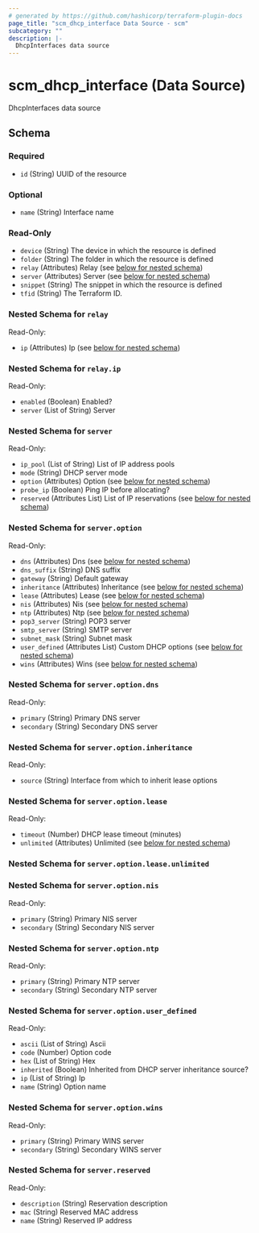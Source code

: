 ```yaml
---
# generated by https://github.com/hashicorp/terraform-plugin-docs
page_title: "scm_dhcp_interface Data Source - scm"
subcategory: ""
description: |-
  DhcpInterfaces data source
---
```


# scm_dhcp_interface (Data Source)

DhcpInterfaces data source



<!-- schema generated by tfplugindocs -->
## Schema

### Required

- `id` (String) UUID of the resource

### Optional

- `name` (String) Interface name

### Read-Only

- `device` (String) The device in which the resource is defined
- `folder` (String) The folder in which the resource is defined
- `relay` (Attributes) Relay (see [below for nested schema](#nestedatt--relay))
- `server` (Attributes) Server (see [below for nested schema](#nestedatt--server))
- `snippet` (String) The snippet in which the resource is defined
- `tfid` (String) The Terraform ID.

<a id="nestedatt--relay"></a>
### Nested Schema for `relay`

Read-Only:

- `ip` (Attributes) Ip (see [below for nested schema](#nestedatt--relay--ip))

<a id="nestedatt--relay--ip"></a>
### Nested Schema for `relay.ip`

Read-Only:

- `enabled` (Boolean) Enabled?
- `server` (List of String) Server



<a id="nestedatt--server"></a>
### Nested Schema for `server`

Read-Only:

- `ip_pool` (List of String) List of IP address pools
- `mode` (String) DHCP server mode
- `option` (Attributes) Option (see [below for nested schema](#nestedatt--server--option))
- `probe_ip` (Boolean) Ping IP before allocating?
- `reserved` (Attributes List) List of IP reservations (see [below for nested schema](#nestedatt--server--reserved))

<a id="nestedatt--server--option"></a>
### Nested Schema for `server.option`

Read-Only:

- `dns` (Attributes) Dns (see [below for nested schema](#nestedatt--server--option--dns))
- `dns_suffix` (String) DNS suffix
- `gateway` (String) Default gateway
- `inheritance` (Attributes) Inheritance (see [below for nested schema](#nestedatt--server--option--inheritance))
- `lease` (Attributes) Lease (see [below for nested schema](#nestedatt--server--option--lease))
- `nis` (Attributes) Nis (see [below for nested schema](#nestedatt--server--option--nis))
- `ntp` (Attributes) Ntp (see [below for nested schema](#nestedatt--server--option--ntp))
- `pop3_server` (String) POP3 server
- `smtp_server` (String) SMTP server
- `subnet_mask` (String) Subnet mask
- `user_defined` (Attributes List) Custom DHCP options (see [below for nested schema](#nestedatt--server--option--user_defined))
- `wins` (Attributes) Wins (see [below for nested schema](#nestedatt--server--option--wins))

<a id="nestedatt--server--option--dns"></a>
### Nested Schema for `server.option.dns`

Read-Only:

- `primary` (String) Primary DNS server
- `secondary` (String) Secondary DNS server


<a id="nestedatt--server--option--inheritance"></a>
### Nested Schema for `server.option.inheritance`

Read-Only:

- `source` (String) Interface from which to inherit lease options


<a id="nestedatt--server--option--lease"></a>
### Nested Schema for `server.option.lease`

Read-Only:

- `timeout` (Number) DHCP lease timeout (minutes)
- `unlimited` (Attributes) Unlimited (see [below for nested schema](#nestedatt--server--option--lease--unlimited))

<a id="nestedatt--server--option--lease--unlimited"></a>
### Nested Schema for `server.option.lease.unlimited`



<a id="nestedatt--server--option--nis"></a>
### Nested Schema for `server.option.nis`

Read-Only:

- `primary` (String) Primary NIS server
- `secondary` (String) Secondary NIS server


<a id="nestedatt--server--option--ntp"></a>
### Nested Schema for `server.option.ntp`

Read-Only:

- `primary` (String) Primary NTP server
- `secondary` (String) Secondary NTP server


<a id="nestedatt--server--option--user_defined"></a>
### Nested Schema for `server.option.user_defined`

Read-Only:

- `ascii` (List of String) Ascii
- `code` (Number) Option code
- `hex` (List of String) Hex
- `inherited` (Boolean) Inherited from DHCP server inheritance source?
- `ip` (List of String) Ip
- `name` (String) Option name


<a id="nestedatt--server--option--wins"></a>
### Nested Schema for `server.option.wins`

Read-Only:

- `primary` (String) Primary WINS server
- `secondary` (String) Secondary WINS server



<a id="nestedatt--server--reserved"></a>
### Nested Schema for `server.reserved`

Read-Only:

- `description` (String) Reservation description
- `mac` (String) Reserved MAC address
- `name` (String) Reserved IP address

